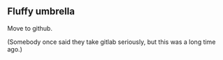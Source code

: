 Fluffy umbrella
----------------

Move to github.

(Somebody once said they take gitlab seriously, but this was a long time ago.)
